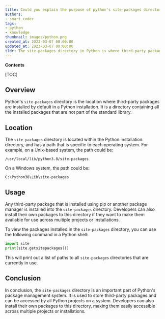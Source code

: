 ```yaml
---
title: Could you explain the purpose of python's site-packages directory?
authors:
- smart_coder
tags:
- python
- knowledge
thumbnail: images/python.png
created_at: 2023-03-07 00:00:00
updated_at: 2023-03-07 00:00:00
tldr: The site-packages directory in Python is where third-party packages and modules are installed and stored for use in a particular Python installation.
---
```


**Contents**

[TOC]

## Overview

Python's `site-packages` directory is the location where third-party packages are installed by default in a Python installation. It is a directory containing all the installed packages that are not part of the standard library.


## Location

The `site-packages` directory is located within the Python installation directory, and has a path that is specific to each operating system. For example, on a Unix-based system, the path could be:

```
/usr/local/lib/python3.8/site-packages
```

On a Windows system, the path could be:

```
C:\Python38\Lib\site-packages
```


## Usage

Any third-party package that is installed using pip or another package manager is installed into the `site-packages` directory. Developers can also install their own packages to this directory if they want to make them available for use across multiple projects or installations.

To view the packages installed in the `site-packages` directory, you can use the following command in a Python shell:

```python
import site
print(site.getsitepackages())
```

This will print out a list of paths to all `site-packages` directories that are currently in use. 


## Conclusion

In conclusion, the `site-packages` directory is an important part of Python's package management system. It is used to store third-party packages and can be accessed by all Python projects on a system. Developers can also install their own packages to this directory, making them easily accessible across multiple projects or installations.
